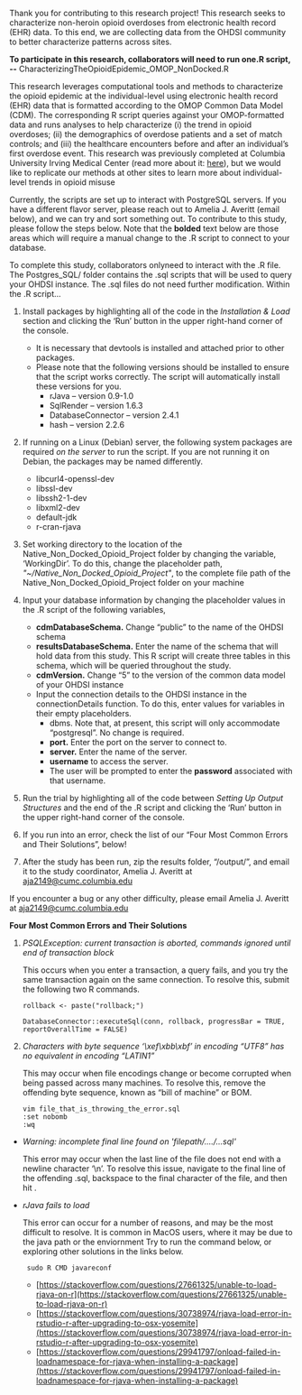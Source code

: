 Thank you for contributing to this research project! This research seeks to characterize non-heroin opioid overdoses from electronic health record (EHR) data. To this end, we are collecting data from the OHDSI community to better characterize patterns across sites.

**To participate in this research, collaborators will need to run  one.R script, --** CharacterizingTheOpioidEpidemic_OMOP_NonDocked.R

This research leverages computational tools and methods to characterize the opioid epidemic at the individual-level using electronic health record (EHR) data that is formatted according to the OMOP Common Data Model (CDM). The corresponding R script queries against your OMOP-formatted data and runs analyses to help characterize (i) the trend in opioid overdoses; (ii) the demographics of overdose patients and a set of match controls; and (iii) the healthcare encounters before and after an individual’s first overdose event. This research was previously completed at Columbia University Irving Medical Center (read more about it:  [here](https://academic.oup.com/jamiaopen/advance-article/doi/10.1093/jamiaopen/ooz063/5643943)), but we would like to replicate our methods at other sites to learn more about individual-level trends in opioid misuse

Currently, the scripts are set up to interact with PostgreSQL servers. If you have a different flavor server, please reach out to Amelia J. Averitt (email below), and we can try and sort something out. To contribute to this study, please follow the steps below. Note that the  **bolded** text below are those areas which will require a manual change to the .R script to connect to your database.

To complete this study, collaborators  onlyneed to interact with the .R  file. The Postgres_SQL/ folder contains the .sql scripts that will be used to query your OHDSI instance. The .sql files  do not need further modification. Within the .R script...

 1. Install packages by highlighting all of the code in the *Installation & Load* section and clicking the ‘Run’ button in the upper right-hand corner of the console.
	 - It is necessary that devtools is installed and attached prior to other packages.
	 - Please note that the following versions should be installed to ensure that the script works correctly. The script will automatically install these versions for you.
		 -  rJava – version 0.9-1.0
		 - SqlRender – version 1.6.3
		 - DatabaseConnector – version 2.4.1
		 -  hash – version 2.2.6
 2. If running on a Linux (Debian) server, the following system packages are required  *on the server* to run the script. If you are not running it on Debian, the packages may be named differently.
	 - libcurl4-openssl-dev
	 - libssl-dev
	 -  libssh2-1-dev
	 - libxml2-dev
	 - default-jdk
	 - r-cran-rjava
	 
 3. Set working directory to the location of the Native_Non_Docked_Opioid_Project folder by changing the variable, ‘WorkingDir’.  To do this, change the placeholder path,  *"~/Native_Non_Docked_Opioid_Project"*, to the complete file path of the Native_Non_Docked_Opioid_Project folder on your machine
 4. Input your database information by changing the placeholder values in the .R script of the following variables,
 	 - **cdmDatabaseSchema.** Change “public” to the name of the OHDSI schema
 	 - **resultsDatabaseSchema.** Enter the name of the schema that will hold data from this study. This R script will create three tables in this schema, which will be queried throughout the study.
 	 - **cdmVersion.** Change “5” to  the version of the common data model of your OHDSI instance
 	 - Input the connection details to the OHDSI instance in the connectionDetails function. To do this, enter values for variables in their empty placeholders.
	 	 - dbms. Note that, at present, this script will only accommodate “postgresql”. No change is required.
	 	 - **port.** Enter the port on the server to connect to.
	 	 - **server.** Enter the name of the server.
	 	 - **username** to access the server.
	 	 - The user will be prompted to enter the  **password** associated with that username.
 5. Run the trial by highlighting all of the code between *Setting Up Output Structures* and the end of the .R script and clicking the ‘Run’ button in the upper right-hand corner of the console.
 6. If you run into an error, check the list of our “Four Most Common Errors and Their Solutions”, below!
 7. After the study has been run, zip the results folder, “/output/”, and email it to the study coordinator, Amelia J. Averitt at aja2149@cumc.columbia.edu

If you encounter a bug or any other difficulty, please email Amelia J. Averitt at aja2149@cumc.columbia.edu



**Four Most Common Errors and Their Solutions**

 1. *PSQLException: current transaction is aborted, commands ignored until end of transaction block*
 
	 This occurs when you enter a transaction, a query fails, and you try the 		same transaction again on the same connection. To resolve this, submit the following two R commands.

		rollback <- paste("rollback;")

		DatabaseConnector::executeSql(conn, rollback, progressBar = TRUE, reportOverallTime = FALSE)

 3. *Characters with byte sequence ‘\xef\xbb\xbf’ in encoding “UTF8” has no equivalent in encoding “LATIN1”*
	 
	 This may occur when file encodings change or become corrupted when being passed across many machines. To resolve this, remove the offending byte sequence, known as “bill of machine” or BOM.

	
        vim file_that_is_throwing_the_error.sql
        :set nobomb
        :wq

 - *Warning: incomplete final line found on 'filepath/..../...sql'*

	This error may occur when the last line of the file does not end with a newline character ‘\n’. To resolve this issue, navigate to the final line of the offending .sql, backspace to the final character of the file, and then hit <enter>.

 - _rJava fails to load_

	This error can occur for a number of reasons, and may be the most difficult to resolve. It is common in MacOS users, where it may be due to the java path or the enviornment Try to run the command below, or exploring other solutions in the links below.


		sudo R CMD javareconf

	 -	[https://stackoverflow.com/questions/27661325/unable-to-load-rjava-on-r](https://stackoverflow.com/questions/27661325/unable-to-load-rjava-on-r)
	 -	 [https://stackoverflow.com/questions/30738974/rjava-load-error-in-rstudio-r-after-upgrading-to-osx-yosemite](https://stackoverflow.com/questions/30738974/rjava-load-error-in-rstudio-r-after-upgrading-to-osx-yosemite)
	 -	[https://stackoverflow.com/questions/29941797/onload-failed-in-loadnamespace-for-rjava-when-installing-a-package](https://stackoverflow.com/questions/29941797/onload-failed-in-loadnamespace-for-rjava-when-installing-a-package)
